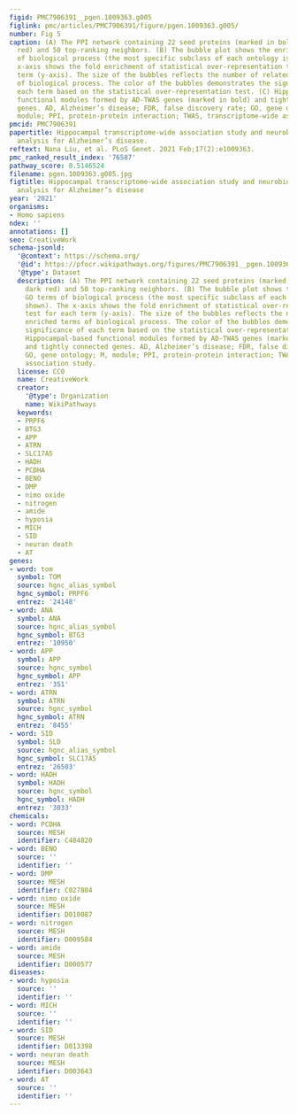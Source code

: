 ```yaml
---
figid: PMC7906391__pgen.1009363.g005
figlink: pmc/articles/PMC7906391/figure/pgen.1009363.g005/
number: Fig 5
caption: (A) The PPI network containing 22 seed proteins (marked in bold and dark
  red) and 50 top-ranking neighbors. (B) The bubble plot shows the enriched GO terms
  of biological process (the most specific subclass of each ontology is shown). The
  x-axis shows the fold enrichment of statistical over-representation test for each
  term (y-axis). The size of the bubbles reflects the number of related enriched terms
  of biological process. The color of the bubbles demonstrates the significance of
  each term based on the statistical over-representation test. (C) Hippocampal-based
  functional modules formed by AD-TWAS genes (marked in bold) and tightly connected
  genes. AD, Alzheimer’s disease; FDR, false discovery rate; GO, gene ontology; M,
  module; PPI, protein-protein interaction; TWAS, transcriptome-wide association study.
pmcid: PMC7906391
papertitle: Hippocampal transcriptome-wide association study and neurobiological pathway
  analysis for Alzheimer’s disease.
reftext: Nana Liu, et al. PLoS Genet. 2021 Feb;17(2):e1009363.
pmc_ranked_result_index: '76587'
pathway_score: 0.5146524
filename: pgen.1009363.g005.jpg
figtitle: Hippocampal transcriptome-wide association study and neurobiological pathway
  analysis for Alzheimer’s disease
year: '2021'
organisms:
- Homo sapiens
ndex: ''
annotations: []
seo: CreativeWork
schema-jsonld:
  '@context': https://schema.org/
  '@id': https://pfocr.wikipathways.org/figures/PMC7906391__pgen.1009363.g005.html
  '@type': Dataset
  description: (A) The PPI network containing 22 seed proteins (marked in bold and
    dark red) and 50 top-ranking neighbors. (B) The bubble plot shows the enriched
    GO terms of biological process (the most specific subclass of each ontology is
    shown). The x-axis shows the fold enrichment of statistical over-representation
    test for each term (y-axis). The size of the bubbles reflects the number of related
    enriched terms of biological process. The color of the bubbles demonstrates the
    significance of each term based on the statistical over-representation test. (C)
    Hippocampal-based functional modules formed by AD-TWAS genes (marked in bold)
    and tightly connected genes. AD, Alzheimer’s disease; FDR, false discovery rate;
    GO, gene ontology; M, module; PPI, protein-protein interaction; TWAS, transcriptome-wide
    association study.
  license: CC0
  name: CreativeWork
  creator:
    '@type': Organization
    name: WikiPathways
  keywords:
  - PRPF6
  - BTG3
  - APP
  - ATRN
  - SLC17A5
  - HADH
  - PCDHA
  - BENO
  - DMP
  - nimo oxide
  - nitrogen
  - amide
  - hyposia
  - MICH
  - SID
  - neuran death
  - AT
genes:
- word: tom
  symbol: TOM
  source: hgnc_alias_symbol
  hgnc_symbol: PRPF6
  entrez: '24148'
- word: ANA
  symbol: ANA
  source: hgnc_alias_symbol
  hgnc_symbol: BTG3
  entrez: '10950'
- word: APP
  symbol: APP
  source: hgnc_symbol
  hgnc_symbol: APP
  entrez: '351'
- word: ATRN
  symbol: ATRN
  source: hgnc_symbol
  hgnc_symbol: ATRN
  entrez: '8455'
- word: SID
  symbol: SLD
  source: hgnc_alias_symbol
  hgnc_symbol: SLC17A5
  entrez: '26503'
- word: HADH
  symbol: HADH
  source: hgnc_symbol
  hgnc_symbol: HADH
  entrez: '3033'
chemicals:
- word: PCDHA
  source: MESH
  identifier: C484820
- word: BENO
  source: ''
  identifier: ''
- word: DMP
  source: MESH
  identifier: C027804
- word: nimo oxide
  source: MESH
  identifier: D010087
- word: nitrogen
  source: MESH
  identifier: D009584
- word: amide
  source: MESH
  identifier: D000577
diseases:
- word: hyposia
  source: ''
  identifier: ''
- word: MICH
  source: ''
  identifier: ''
- word: SID
  source: MESH
  identifier: D013398
- word: neuran death
  source: MESH
  identifier: D003643
- word: AT
  source: ''
  identifier: ''
---
```

